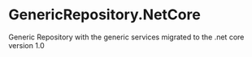 # GenericRepository.NetCore
Generic Repository with the generic services migrated to the .net core version 1.0
